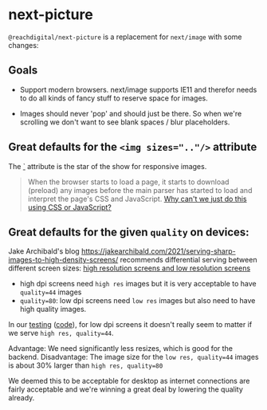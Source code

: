 # next-picture

`@reachdigital/next-picture` is a replacement for `next/image` with some
changes:

## Goals

- Support modern browsers. next/image supports IE11 and therefor needs to do all
  kinds of fancy stuff to reserve space for images.

- Images should never 'pop' and should just be there. So when we're scrolling we
  don't want to see blank spaces / blur placeholders.

## Great defaults for the `<img sizes=".."/>` attribute

The
[`<img sizes=".."/>](https://developer.mozilla.org/en-US/docs/Web/HTML/Element/img#attr-sizes)
attribute is the star of the show for responsive images.

> When the browser starts to load a page, it starts to download (preload) any
> images before the main parser has started to load and interpret the page's CSS
> and JavaScript.
> [Why can't we just do this using CSS or JavaScript?](https://developer.mozilla.org/en-US/docs/Learn/HTML/Multimedia_and_embedding/Responsive_images#why_cant_we_just_do_this_using_css_or_javascript)

## Great defaults for the given `quality` on devices:

Jake Archibald's blog
https://jakearchibald.com/2021/serving-sharp-images-to-high-density-screens/
recommends differential serving between different screen sizes:
[high resolution screens and low resolution screens](https://jakearchibald.com/2021/serving-sharp-images-to-high-density-screens/#compressing-images-for-high-density-screens)

- high dpi screens need `high res` images but it is very acceptable to have
  `quality=44` images
- `quality=80`: low dpi screens need `low res` images but also need to have high
  quality images.

In our [testing](https://u5uol.sse.codesandbox.io/)
([code](https://codesandbox.io/s/strange-fermi-u5uol?file=/pages/index.tsx)),
for low dpi screens it doesn't really seem to matter if we serve
`high res, quality=44`.

Advantage: We need significantly less resizes, which is good for the backend.
Disadvantage: The image size for the `low res, quality=44` images is about 30%
larger than `high res, quality=80`

We deemed this to be acceptable for desktop as internet connections are fairly
acceptable and we're winning a great deal by lowering the quality already.
